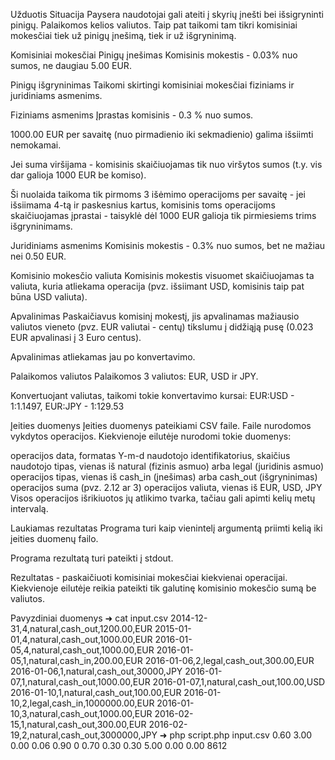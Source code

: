 Užduotis
Situacija
Paysera naudotojai gali ateiti į skyrių įnešti bei išsigryninti pinigų. Palaikomos kelios valiutos. Taip pat taikomi tam tikri komisiniai mokesčiai tiek už pinigų įnešimą, tiek ir už išgryninimą.

Komisiniai mokesčiai
Pinigų įnešimas
Komisinis mokestis - 0.03% nuo sumos, ne daugiau 5.00 EUR.

Pinigų išgryninimas
Taikomi skirtingi komisiniai mokesčiai fiziniams ir juridiniams asmenims.

Fiziniams asmenims
Įprastas komisinis - 0.3 % nuo sumos.

1000.00 EUR per savaitę (nuo pirmadienio iki sekmadienio) galima išsiimti nemokamai.

Jei suma viršijama - komisinis skaičiuojamas tik nuo viršytos sumos (t.y. vis dar galioja 1000 EUR be komiso).

Ši nuolaida taikoma tik pirmoms 3 išėmimo operacijoms per savaitę - jei išsiimama 4-tą ir paskesnius kartus, komisinis toms operacijoms skaičiuojamas įprastai - taisyklė dėl 1000 EUR galioja tik pirmiesiems trims išgryninimams.

Juridiniams asmenims
Komisinis mokestis - 0.3% nuo sumos, bet ne mažiau nei 0.50 EUR.

Komisinio mokesčio valiuta
Komisinis mokestis visuomet skaičiuojamas ta valiuta, kuria atliekama operacija (pvz. išsiimant USD, komisinis taip pat būna USD valiuta).

Apvalinimas
Paskaičiavus komisinį mokestį, jis apvalinamas mažiausio valiutos vieneto (pvz. EUR valiutai - centų) tikslumu į didžiąją pusę (0.023 EUR apvalinasi į 3 Euro centus).

Apvalinimas atliekamas jau po konvertavimo.

Palaikomos valiutos
Palaikomos 3 valiutos: EUR, USD ir JPY.

Konvertuojant valiutas, taikomi tokie konvertavimo kursai: EUR:USD - 1:1.1497, EUR:JPY - 1:129.53

Įeities duomenys
Įeities duomenys pateikiami CSV faile. Faile nurodomos vykdytos operacijos. Kiekvienoje eilutėje nurodomi tokie duomenys:

operacijos data, formatas Y-m-d
naudotojo identifikatorius, skaičius
naudotojo tipas, vienas iš natural (fizinis asmuo) arba legal (juridinis asmuo)
operacijos tipas, vienas iš cash_in (įnešimas) arba cash_out (išgryninimas)
operacijos suma (pvz. 2.12 ar 3)
operacijos valiuta, vienas iš EUR, USD, JPY
Visos operacijos išrikiuotos jų atlikimo tvarka, tačiau gali apimti kelių metų intervalą.

Laukiamas rezultatas
Programa turi kaip vienintelį argumentą priimti kelią iki įeities duomenų failo.

Programa rezultatą turi pateikti į stdout.

Rezultatas - paskaičiuoti komisiniai mokesčiai kiekvienai operacijai. Kiekvienoje eilutėje reikia pateikti tik galutinę komisinio mokesčio sumą be valiutos.

Pavyzdiniai duomenys
➜  cat input.csv 
2014-12-31,4,natural,cash_out,1200.00,EUR
2015-01-01,4,natural,cash_out,1000.00,EUR
2016-01-05,4,natural,cash_out,1000.00,EUR
2016-01-05,1,natural,cash_in,200.00,EUR
2016-01-06,2,legal,cash_out,300.00,EUR
2016-01-06,1,natural,cash_out,30000,JPY
2016-01-07,1,natural,cash_out,1000.00,EUR
2016-01-07,1,natural,cash_out,100.00,USD
2016-01-10,1,natural,cash_out,100.00,EUR
2016-01-10,2,legal,cash_in,1000000.00,EUR
2016-01-10,3,natural,cash_out,1000.00,EUR
2016-02-15,1,natural,cash_out,300.00,EUR
2016-02-19,2,natural,cash_out,3000000,JPY
➜  php script.php input.csv
0.60
3.00
0.00
0.06
0.90
0
0.70
0.30
0.30
5.00
0.00
0.00
8612